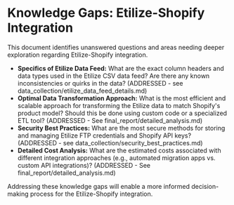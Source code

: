 # Knowledge Gaps: Etilize-Shopify Integration

This document identifies unanswered questions and areas needing deeper exploration regarding Etilize-Shopify integration.

*   **Specifics of Etilize Data Feed:** What are the exact column headers and data types used in the Etilize CSV data feed? Are there any known inconsistencies or quirks in the data? (ADDRESSED - see data_collection/etilize_data_feed_details.md)
*   **Optimal Data Transformation Approach:** What is the most efficient and scalable approach for transforming the Etilize data to match Shopify's product model? Should this be done using custom code or a specialized ETL tool? (ADDRESSED - See final_report/detailed_analysis.md)
*   **Security Best Practices:** What are the most secure methods for storing and managing Etilize FTP credentials and Shopify API keys? (ADDRESSED - see data_collection/security_best_practices.md)
*   **Detailed Cost Analysis:** What are the estimated costs associated with different integration approaches (e.g., automated migration apps vs. custom API integrations)? (ADDRESSED - See final_report/detailed_analysis.md)

Addressing these knowledge gaps will enable a more informed decision-making process for the Etilize-Shopify integration.